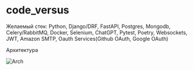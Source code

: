 # code_versus

Желаемый стек: Python, Django/DRF, FastAPI, Postgres, Mongodb, Celery/RabbitMQ, Docker, Selenium, ChatGPT, Pytest, Poetry, Websockets, JWT, Amazon SMTP, Oauth Services(Github OAuth, Google OAuth)

Архитектура 

![Arch]( https://sun9-79.userapi.com/impg/Hs2CXkAwjwwFlqHXhvmyH6C1CTVEkndi-RtpCw/Ef43sFZsLEM.jpg?size=2560x1021&quality=95&sign=85ed255cd0caf2d2b7f0fe310c020a33&type=album )
